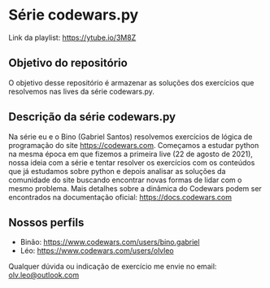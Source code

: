 # Série codewars.py
Link da playlist: https://ytube.io/3M8Z

## Objetivo do repositório
O objetivo desse repositório é armazenar as soluções dos exercícios que resolvemos nas lives da série codewars.py.

## Descrição da série codewars.py
Na série eu e o Bino (Gabriel Santos) resolvemos exercícios de lógica de programação do site https://codewars.com. 
Começamos a estudar python na mesma época em que fizemos a primeira live (22 de agosto de 2021), nossa ideia com a série e tentar resolver os exercícios com os conteúdos que já estudamos sobre python e depois analisar as soluções da comunidade do site buscando encontrar novas formas de lidar com o mesmo problema.
Mais detalhes sobre a dinâmica do Codewars podem ser encontrados na documentação oficial: https://docs.codewars.com

## Nossos perfils
- Binão: https://www.codewars.com/users/bino.gabriel
- Léo: https://www.codewars.com/users/olvleo

Qualquer dúvida ou indicação de exercício me envie no email: olv.leo@outlook.com
